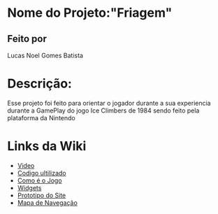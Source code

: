 # Nome do Projeto:"Friagem"

## Feito por 
Lucas Noel Gomes Batista<br>
 



# Descrição:
Esse projeto foi feito para orientar o jogador durante a sua experiencia durante a GamePlay do jogo Ice Climbers de 1984 sendo feito pela plataforma da Nintendo 

# Links da Wiki
- <a href ="https://github.com/lucasnoelgb/Ice-Climber/wiki/video">Video
- <a href="https://github.com/lucasnoelgb/Ice-Climber/wiki/Codigo-usado">Codigo ultilizado
- <a href ="https://github.com/lucasnoelgb/Ice-Climber/wiki/Como-%C3%A9-o-jogo">Como é o Jogo
 - <a href ="https://github.com/lucasnoelgb/Ice-Climber/wiki/Widgets ">Widgets 
 - <a href = https://github.com/lucasnoelgb/Ice-Climber/wiki/Prototipo-do-site >Prototipo do Site
- <a href =https://github.com/lucasnoelgb/Ice-Climber/wiki/Mapa-de-navega%C3%A7%C3%A3o>Mapa de Navegação 

